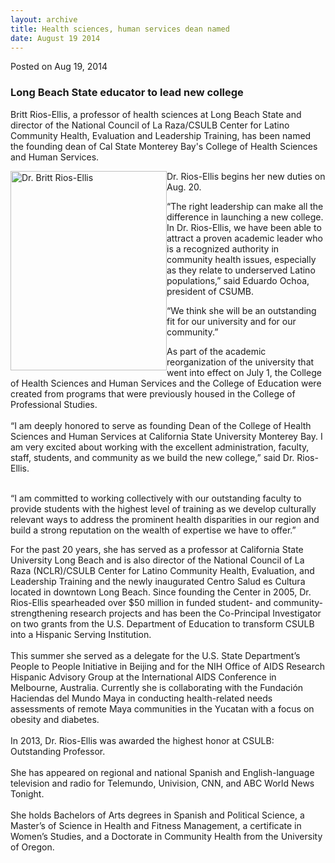 ```yaml
---
layout: archive
title: Health sciences, human services dean named
date: August 19 2014
---
```





<span class="date">Posted on Aug 19, 2014    </span>
<h3>Long Beach State educator to lead new college</h3>
<p>Britt Rios-Ellis, a professor of health sciences at Long Beach
State and director of the National Council of La Raza/CSULB Center
for Latino Community Health, Evaluation and Leadership Training,
has been named the founding dean of Cal State Monterey Bay&apos;s
College of Health Sciences and Human Services.</p>
<p><img alt="Dr. Britt Rios-Ellis" src="http://news.csumb.edu/sites/default/files/65/attachments/news/images/dr.britt_rios_ellis.jpg" style="float:left; width:250px; height:319px">Dr. Rios-Ellis
begins her new duties on Aug. 20.</img></p>
<p>&#x201C;The right leadership can make all the difference in launching a
new college. In Dr. Rios-Ellis, we have been able to attract a
proven academic leader who is a recognized authority in community
health issues, especially as they relate to underserved Latino
populations,&#x201D; said Eduardo Ochoa, president of CSUMB.</p>
<p>&#x201C;We think she will be an outstanding fit for our university and
for our community.&#x201D;</p>
<p>As part of the academic reorganization of the university that
went into effect on July 1, the College of Health Sciences and
Human Services and the College of Education were created from
programs that were previously housed in the College of Professional
Studies.<br>
<br>
&#x201C;I am deeply honored to serve as founding Dean of the College of
Health Sciences and Human Services at California State University
Monterey Bay. I am very excited about working with the excellent
administration, faculty, staff, students, and community as we build
the new college,&#x201D; said Dr. Rios-Ellis.</br></br></p>
<p>&#x201C;I am committed to working collectively with our outstanding
faculty to provide students with the highest level of training as
we develop culturally relevant ways to address the prominent health
disparities in our region and build a strong reputation on the
wealth of expertise we have to offer.&#x201D;</p>
<p>For the past 20 years, she has served as a professor at
California State University Long Beach and is also director of the
National Council of La Raza (NCLR)/CSULB Center for Latino
Community Health, Evaluation, and Leadership Training and the newly
inaugurated Centro Salud es Cultura located in downtown Long Beach.
Since founding the Center in 2005, Dr. Rios-Ellis spearheaded over
$50 million in funded student- and community-strengthening research
projects and has been the Co-Principal Investigator on two grants
from the U.S. Department of Education to transform CSULB into a
Hispanic Serving Institution.<br>
<br>
This summer she served as a delegate for the U.S. State
Department&#x2019;s People to People Initiative in Beijing and for the NIH
Office of AIDS Research Hispanic Advisory Group at the
International AIDS Conference in Melbourne, Australia. Currently
she is collaborating with the Fundaci&#xF3;n Haciendas del Mundo Maya in
conducting health-related needs assessments of remote Maya
communities in the Yucatan with a focus on obesity and
diabetes.<br>
<br>
In 2013, Dr. Rios-Ellis was awarded the highest honor at CSULB:
Outstanding Professor.<br>
<br>
She has appeared on regional and national Spanish and
English-language television and radio for Telemundo, Univision,
CNN, and ABC World News Tonight.<br>
<br>
She holds Bachelors of Arts degrees in Spanish and Political
Science, a Master&#x2019;s of Science in Health and Fitness Management, a
certificate in Women&#x2019;s Studies, and a Doctorate in Community Health
from the University of Oregon.</br></br></br></br></br></br></br></br></p>






